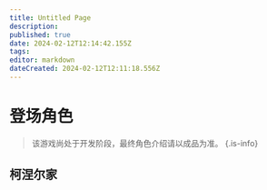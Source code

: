 ```yaml
---
title: Untitled Page
description: 
published: true
date: 2024-02-12T12:14:42.155Z
tags: 
editor: markdown
dateCreated: 2024-02-12T12:11:18.556Z
---
```


# 登场角色
> 该游戏尚处于开发阶段，最终角色介绍请以成品为准。
{.is-info}

## 柯涅尔家
